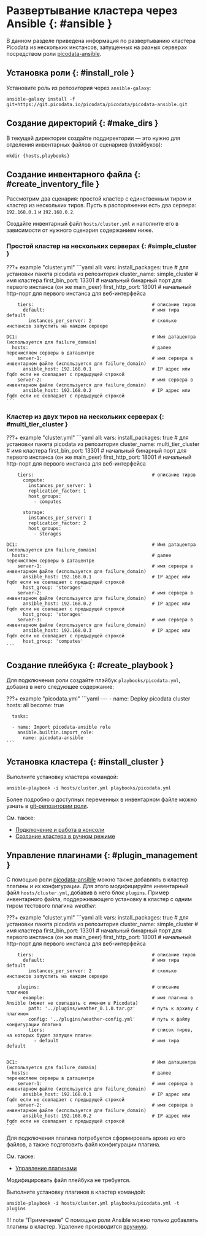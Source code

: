 # Развертывание кластера через Ansible {: #ansible }

В данном разделе приведена информация по развертыванию кластера Picodata
из нескольких инстансов, запущенных на разных серверах посредством роли
[picodata-ansible].

[picodata-ansible]: https://git.picodata.io/picodata/picodata/picodata-ansible

## Установка роли {: #install_role }

Установите роль из репозитория через `ansible-galaxy`:

```shell
ansible-galaxy install -f git+https://git.picodata.io/picodata/picodata/picodata-ansible.git
```

## Создание директорий {: #make_dirs }

В текущей директории создайте поддиректории — это нужно для отделения
инвентарных файлов от сценариев (плэйбуков):

```shell
mkdir {hosts,playbooks}
```

## Создание инвентарного файла {: #create_inventory_file }

Рассмотрим два сценария: простой кластер с единственным тиром и кластер
из нескольких тиров. Пусть в распоряжении есть два сервера: `192.168.0.1` и
`192.168.0.2`.

Создайте инвентарный файл `hosts/cluster.yml` и наполните его
в зависимости от нужного сценария содержанием ниже.

### Простой кластер на нескольких серверах {: #simple_cluster }

???+ example "cluster.yml"
    ```yaml
    all:
      vars:
        install_packages: true                           # для установки пакета picodata из репозитория
        cluster_name: simple_cluster                     # имя кластера
        first_bin_port: 13301                            # начальный бинарный порт для первого инстанса (он же main_peer)
        first_http_port: 18001                           # начальный http-порт для первого инстанса для веб-интерфейса

        tiers:                                           # описание тиров
          default:                                       # имя тира default
            instances_per_server: 2                      # сколько инстансов запустить на каждом сервере

    DC1:                                                 # Имя датацентра (используется для failure_domain)
      hosts:                                             # далее перечисляем серверы в датацентре
        server-1:                                        # имя сервера в инвентарном файле (используется для failure_domain)
          ansible_host: 192.168.0.1                      # IP адрес или fqdn если не совпадает с предыдущей строкой
        server-2:                                        # имя сервера в инвентарном файле (используется для failure_domain)
          ansible_host: 192.168.0.2                      # IP адрес или fqdn если не совпадает с предыдущей строкой
    ```

### Кластер из двух тиров на нескольких серверах {: #multi_tier_cluster }

???+ example "cluster.yml"
    ```yaml
    all:
      vars:
        install_packages: true                           # для установки пакета picodata из репозитория
        cluster_name: multi_tier_cluster                 # имя кластера
        first_bin_port: 13301                            # начальный бинарный порт для первого инстанса (он же main_peer)
        first_http_port: 18001                           # начальный http-порт для первого инстанса для веб-интерфейса

        tiers:                                           # описание тиров
          compute:
            instances_per_server: 1
            replication_factor: 1
            host_groups:
              - computes

          storage:
            instances_per_server: 1
            replication_factor: 2
            host_groups:
              - storages

    DC1:                                                 # Имя датацентра (используется для failure_domain)
      hosts:                                             # далее перечисляем серверы в датацентре
        server-1:                                        # имя сервера в инвентарном файле (используется для failure_domain)
          ansible_host: 192.168.0.1                      # IP адрес или fqdn если не совпадает с предыдущей строкой
          host_group: 'storages'
        server-2:                                        # имя сервера в инвентарном файле (используется для failure_domain)
          ansible_host: 192.168.0.2                      # IP адрес или fqdn если не совпадает с предыдущей строкой
          host_group: 'storages'
        server-3:                                        # имя сервера в инвентарном файле (используется для failure_domain)
          ansible_host: 192.168.0.3                      # IP адрес или fqdn если не совпадает с предыдущей строкой
          host_group: 'computes'
    ```

## Создание плейбука {: #create_playbook }

Для подключения роли создайте плэйбук `playbooks/picodata.yml`,
добавив в него следующее содержание:

???+ example "picodata.yml"
    ```yaml
    ---
    - name: Deploy picodata cluster
      hosts: all
      become: true

      tasks:

      - name: Import picodata-ansible role
        ansible.builtin.import_role:
          name: picodata-ansible
    ```

## Установка кластера {: #install_cluster }

Выполните установку кластера командой:

```shell
ansible-playbook -i hosts/cluster.yml playbooks/picodata.yml
```

Более подробно о доступных переменных в инвентарном файле можно узнать в
[git-репозитории
роли](https://git.picodata.io/picodata/picodata/picodata-ansible/-/blob/main/docs/variables.md?ref_type=heads).

См. также:

- [Подключение и работа в консоли](connecting.md)
- [Создание кластера в ручном режиме](deploy.md)

## Управление плагинами {: #plugin_management }

C помощью роли [picodata-ansible] можно также добавлять в кластер
плагины и их конфигурации. Для этого модифицируйте инвентарный файл
`hosts/cluster.yml`, добавив в него блок `plugins`. Пример инвентарного
файла, поддерживающего установку в кластер c одним тиром тестового
плагина _weather_:

???+ example "cluster.yml"
    ```yaml
    all:
      vars:
        install_packages: true                           # для установки пакета picodata из репозитория
        cluster_name: simple_cluster                     # имя кластера
        first_bin_port: 13301                            # начальный бинарный порт для первого инстанса (он же main_peer)
        first_http_port: 18001                           # начальный http-порт для первого инстанса для веб-интерфейса

        tiers:                                           # описание тиров
          default:                                       # имя тира default
            instances_per_server: 2                      # сколько инстансов запустить на каждом сервере

        plugins:                                         # описание плагинов
          example:                                       # имя плагина в Ansible (может не совпадать с именем в Picodata)
            path: '../plugins/weather_0.1.0.tar.gz'      # путь к архиву с плагином
            config: '../plugins/weather-config.yml'      # путь к файлу конфигурации плагина
            tiers:                                       # список тиров, на которых будет запущен плагин
              - default                                  # имя тира default


    DC1:                                                 # Имя датацентра (используется для failure_domain)
      hosts:                                             # далее перечисляем серверы в датацентре
        server-1:                                        # имя сервера в инвентарном файле (используется для failure_domain)
          ansible_host: 192.168.0.1                      # IP адрес или fqdn если не совпадает с предыдущей строкой
        server-2:                                        # имя сервера в инвентарном файле (используется для failure_domain)
          ansible_host: 192.168.0.2                      # IP адрес или fqdn если не совпадает с предыдущей строкой
    ```

Для подключения плагина потребуется сформировать архив из его файлов, а
также подготовить файл конфигурации плагина.

См. также:

- [Управление плагинами](plugins.md)

Модифицировать файл плейбука не требуется.

Выполните установку плагинов в кластер командой:

```shell
ansible-playbook -i hosts/cluster.yml playbooks/picodata.yml -t plugins
```

!!! note "Примечание"
    С помощью роли Ansible можно только добавлять
    плагины в кластер. Удаление производится
    [вручную](plugins.md#drop_plugin).

